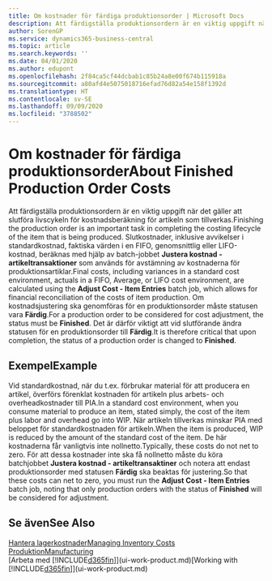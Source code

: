```yaml
---
title: Om kostnader för färdiga produktionsorder | Microsoft Docs
description: Att färdigställa produktionsordern är en viktig uppgift när det gäller att slutföra livscykeln för kostnadsberäkning för artikeln som tillverkas. Slutkostnader (inklusive avvikelser i standardkostnad, faktiska värden i en FIFO, genomsnittskostnader eller LIFO-kostnader) beräknas med hjälp av batch-jobbet Justera kostnad - Artikeltrans.
author: SorenGP
ms.service: dynamics365-business-central
ms.topic: article
ms.search.keywords: ''
ms.date: 04/01/2020
ms.author: edupont
ms.openlocfilehash: 2f84ca5cf44dcbab1c85b24a8e00f674b115918a
ms.sourcegitcommit: a80afd4e5075018716efad76d82a54e158f1392d
ms.translationtype: HT
ms.contentlocale: sv-SE
ms.lasthandoff: 09/09/2020
ms.locfileid: "3788502"
---
```

# <a name="about-finished-production-order-costs"></a><span data-ttu-id="96381-104">Om kostnader för färdiga produktionsorder</span><span class="sxs-lookup"><span data-stu-id="96381-104">About Finished Production Order Costs</span></span>
<span data-ttu-id="96381-105">Att färdigställa produktionsordern är en viktig uppgift när det gäller att slutföra livscykeln för kostnadsberäkning för artikeln som tillverkas.</span><span class="sxs-lookup"><span data-stu-id="96381-105">Finishing the production order is an important task in completing the costing lifecycle of the item that is being produced.</span></span> <span data-ttu-id="96381-106">Slutkostnader, inklusive avvikelser i standardkostnad, faktiska värden i en FIFO, genomsnittlig eller LIFO-kostnad, beräknas med hjälp av batch-jobbet **Justera kostnad - artikeltransaktioner** som används för avstämning av kostnaderna för produktionsartiklar.</span><span class="sxs-lookup"><span data-stu-id="96381-106">Final costs, including variances in a standard cost environment, actuals in a FIFO, Average, or LIFO cost environment, are calculated using the **Adjust Cost - Item Entries** batch job, which allows for financial reconciliation of the costs of item production.</span></span> <span data-ttu-id="96381-107">Om kostnadsjustering ska genomföras för en produktionsorder måste statusen vara **Färdig**.</span><span class="sxs-lookup"><span data-stu-id="96381-107">For a production order to be considered for cost adjustment, the status must be **Finished**.</span></span> <span data-ttu-id="96381-108">Det är därför viktigt att vid slutförande ändra statusen för en produktionsorder till **Färdig**.</span><span class="sxs-lookup"><span data-stu-id="96381-108">It is therefore critical that upon completion, the status of a production order is changed to **Finished**.</span></span>  

## <a name="example"></a><span data-ttu-id="96381-109">Exempel</span><span class="sxs-lookup"><span data-stu-id="96381-109">Example</span></span>  
 <span data-ttu-id="96381-110">Vid standardkostnad, när du t.ex. förbrukar material för att producera en artikel, överförs förenklat kostnaden för artikeln plus arbets- och overheadkostnader till PIA.</span><span class="sxs-lookup"><span data-stu-id="96381-110">In a standard cost environment, when you consume material to produce an item, stated simply, the cost of the item plus labor and overhead go into WIP.</span></span> <span data-ttu-id="96381-111">När artikeln tillverkas minskar PIA med beloppet för standardkostnaden för artikeln.</span><span class="sxs-lookup"><span data-stu-id="96381-111">When the item is produced, WIP is reduced by the amount of the standard cost of the item.</span></span> <span data-ttu-id="96381-112">De här kostnaderna får vanligtvis inte nollnetto.</span><span class="sxs-lookup"><span data-stu-id="96381-112">Typically, these costs do not net to zero.</span></span> <span data-ttu-id="96381-113">För att dessa kostnader inte ska få nollnetto måste du köra batchjobbet **Justera kostnad - artikeltransaktiner** och notera att endast produktionsorder med statusen **Färdig** ska beaktas för justering.</span><span class="sxs-lookup"><span data-stu-id="96381-113">So that these costs can net to zero, you must run the **Adjust Cost - Item Entries** batch job, noting that only production orders with the status of **Finished** will be considered for adjustment.</span></span>  

## <a name="see-also"></a><span data-ttu-id="96381-114">Se även</span><span class="sxs-lookup"><span data-stu-id="96381-114">See Also</span></span>  
[<span data-ttu-id="96381-115">Hantera lagerkostnader</span><span class="sxs-lookup"><span data-stu-id="96381-115">Managing Inventory Costs</span></span>](finance-manage-inventory-costs.md)  
[<span data-ttu-id="96381-116">Produktion</span><span class="sxs-lookup"><span data-stu-id="96381-116">Manufacturing</span></span>](production-manage-manufacturing.md)  
<span data-ttu-id="96381-117">[Arbeta med [!INCLUDE[d365fin](includes/d365fin_md.md)]](ui-work-product.md)</span><span class="sxs-lookup"><span data-stu-id="96381-117">[Working with [!INCLUDE[d365fin](includes/d365fin_md.md)]](ui-work-product.md)</span></span>
